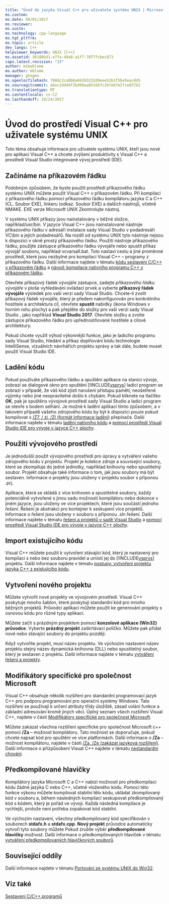 ```yaml
---
title: "Úvod do jazyka Visual C++ pro uživatele systému UNIX | Microsoft Docs"
ms.custom: 
ms.date: 09/01/2017
ms.reviewer: 
ms.suite: 
ms.technology: cpp-language
ms.tgt_pltfrm: 
ms.topic: article
dev_langs: C++
helpviewer_keywords: UNIX [C++]
ms.assetid: 36108b31-e7fa-49a8-a1f7-7077fcbec873
caps.latest.revision: "13"
author: mikeblome
ms.author: mblome
manager: ghogen
ms.openlocfilehash: 798dc2ca8b6a04203232d9eee52b1f5be5eacdd5
ms.sourcegitcommit: ebec1d449f2bd98aa851667c2bfeb7e27ce657b2
ms.translationtype: MT
ms.contentlocale: cs-CZ
ms.lasthandoff: 10/24/2017
---
```

# <a name="introduction-to-visual-c-for-unix-users"></a>Úvod do prostředí Visual C++ pro uživatele systému UNIX

Toto téma obsahuje informace pro uživatele systému UNIX, kteří jsou nové pro aplikaci Visual C++ a chcete zvýšení produktivity s Visual C++ a prostředí Visual Studio integrované vývoj prostředí (IDE).  
  
## <a name="getting-started-on-the-command-line"></a>Začínáme na příkazovém řádku  

Podobným způsobem, že byste použili prostředí příkazového řádku systému UNIX můžete použít Visual C++ v příkazovém řádku. Při kompilaci z příkazového řádku pomocí příkazového řádku kompilátoru jazyka C a C++ (CL. Soubor EXE), linkeru (odkaz. Soubor EXE) a dalších nástrojů, včetně NMAKE. EXE verze Microsoft UNIX Zkontrolujte nástroj.  
  
V systému UNIX příkazy jsou nainstalovány v běžné složce, například/usr/bin. V jazyce Visual C++ jsou nainstalované nástroje příkazového řádku v adresáři instalace sady Visual Studio v podadresáři VC\bin a jejích podadresářů. Na rozdíl od systému UNIX tyto nástroje nejsou k dispozici v okně prostý příkazového řádku. Použití nástroje příkazového řádku, použijte zástupce příkazového řádku vývojáře nebo spustit příkaz vývojář souboru, například vcvarsall.bat. Toto nastaví cestu a jiné proměnné prostředí, které jsou nezbytné pro kompilaci Visual C++ – programy z příkazového řádku. Další informace najdete v tématu [kódu sestavení C/C++ v příkazovém řádku](../build/building-on-the-command-line.md) a [návod: kompilace nativního programu C++ v příkazovém řádku](../build/walkthrough-compiling-a-native-cpp-program-on-the-command-line.md).  
  
Otevřete příkazový řádek vývojáře zástupce, zadejte *příkazového řádku vývojáře* v ploše vyhledávání ovládací prvek a vyberte **příkazový řádek vývojáře** výsledek pro vaši verzi sady Visual Studio. Chcete-li zvolit příkazový řádek vývojáře, který je předem nakonfigurován pro konkrétního hostitele a architektura cíl, otevřete **spustit** nabídky (ikona Windows v horním rohu plochy) a pak přejděte do složky pro vaši verzi sady Visual Studio , jako například **Visual Studio 2017**. Otevřete složku a zvolte zástupce příkazového řádku pro upřednostňované hostitele a cílové architektury.
  
Pokud chcete využít výhod výkonnější funkce, jako je ladicího programu sady Visual Studio, hledání a příkaz doplňování kódu technologie IntelliSense, vizuálních návrhářích projektu správy a tak dále, budete muset použít Visual Studio IDE.  
  
## <a name="debugging-your-code"></a>Ladění kódu  

Pokud používáte příkazového řádku a spuštění aplikace na stanici vývoje, zobrazí se dialogové okno pro spuštění [!INCLUDE[vsprvs](../assembler/masm/includes/vsprvs_md.md)] ladicí program se zobrazí v případě, že váš kód zjistí narušení přístupu paměti, neošetřené výjimky nebo jiné neopravitelné došlo k chybám. Pokud kliknete na tlačítko **OK**, pak je spuštěno vývojové prostředí sady Visual Studio a ladicí program se otevře s bodem selhání. Je možné k ladění aplikací tímto způsobem, a v takovém případě vašeho zdrojového kódu by být k dispozici pouze pokud kompilovat s [/Z7, / zi, /ZI (formát informace ladění)](../build/reference/z7-zi-zi-debug-information-format.md) přepínače. Další informace najdete v tématu [ladění nativního kódu](/visualstudio/debugger/debugging-native-code) a [pomocí prostředí Visual Studio IDE pro vývoje v jazyce C++ plochy](../ide/using-the-visual-studio-ide-for-cpp-desktop-development.md).  
  
## <a name="using-the-development-environment"></a>Použití vývojového prostředí  

Je jednodušší použít vývojového prostředí pro úpravy a vytváření vašeho zdrojového kódu v *projektu*. Projekt je kolekce zdroje a související soubory, které se zkompiluje do jedné jednotky, například knihovny nebo spustitelný soubor. Projekt obsahuje také informace o tom, jak jsou soubory má být sestaven. Informace o projekty jsou uloženy v projektu soubor s příponou .prj.  
  
Aplikace, která se skládá z více knihoven a spustitelné soubory, každý potenciálně vytvořené s jinou sadu možností kompilátoru nebo dokonce v jiném jazyce, jsou uloženy ve více projektech, které jsou součástí jednoho *řešení*. Řešení je abstrakci pro kontejner k seskupení více projektů. Informace o řešení jsou uloženy v souboru s příponou .sln řešení. Další informace najdete v tématu [řešení a projektů v sadě Visual Studio](/visualstudio/ide/solutions-and-projects-in-visual-studio) a [pomocí prostředí Visual Studio IDE pro vývoje v jazyce C++ plochy](../ide/using-the-visual-studio-ide-for-cpp-desktop-development.md).  
  
## <a name="importing-your-existing-code"></a>Import existujícího kódu 
 
Visual C++ můžete použít k vytvoření stávající kód, který je nastavený pro kompilaci s nebo bez souboru pravidel a umístí jej do [!INCLUDE[vsprvs](../assembler/masm/includes/vsprvs_md.md)] projektu. Další informace najdete v tématu [postupy: vytvoření projektu jazyka C++ z existujícího kódu](../ide/how-to-create-a-cpp-project-from-existing-code.md).  
  
## <a name="creating-a-new-project"></a>Vytvoření nového projektu  

Můžete vytvořit nové projekty ve vývojovém prostředí. Visual C++ poskytuje mnoho šablon, které poskytují standardní kód pro mnoho běžných projektů. Průvodci aplikací můžete použít ke generování projekty s osnovou kódu pro různé typy aplikací.  
  
Můžete začít s prázdným projektem pomocí **konzolové aplikace (Win32) průvodce**. Vyberte **prázdný projekt** zaškrtávací políčko. Můžete pak přidat nové nebo stávající soubory do projektu později.  
  
Když vytvoříte projekt, musí název projektu. Ve výchozím nastavení název projektu stejný název dynamická knihovna (DLL) nebo spustitelný soubor, který je sestaven z projektu. Další informace najdete v tématu [vytváření řešení a projekty](/visualstudio/ide/creating-solutions-and-projects).  
  
## <a name="microsoft-specific-modifiers"></a>Modifikátory specifické pro společnost Microsoft  

Visual C++ obsahuje několik rozšíření pro standardní programovací jazyk C++ pro podporu programování pro operační systémy Windows. Tato rozšíření se používají k určení atributy třídy úložiště, zásad volání funkce a základní adresování kromě jiných věcí. Úplný seznam všech rozšíření Visual C++, najdete v části [Modifikátory specifické pro společnost Microsoft](../cpp/microsoft-specific-modifiers.md).  
  
Můžete zakázat všechna rozšíření specifické pro společnost Microsoft c++ pomocí **/Za** – možnost kompilátoru. Tato možnost se doporučuje, pokud chcete napsat kód pro spuštění ve více platformách. Další informace o **/Za** – možnost kompilátoru, najdete v části [/Za, /Ze (zakázat jazyková rozšíření)](../build/reference/za-ze-disable-language-extensions.md). Další informace o přizpůsobení Visual C++ najdete v tématu [nestandardní chování](../cpp/nonstandard-behavior.md).  
  
## <a name="precompiled-headers"></a>Předkompilované hlavičky  

Kompilátory jazyka Microsoft C a C++ nabízí možnosti pro předkompilaci kódu žádné jazyka C nebo C++, včetně vloženého kódu. Pomocí této funkce výkonu můžete kompilovat stabilní tělo kódu, ukládat zkompilovaný kód v souboru a, během následných kompilací seskupovat předkompilovaný kód s kódem, který je pořád ve vývoji. Každá následná kompilace je rychlejší, protože není potřeba zopakovat kód stabilní.  
  
Ve výchozím nastavení, všechny předkompilovaný kód specifikován v souborech **stdafx.h** a **stdafx.cpp**. **Nový projekt** průvodce automaticky vytvoří tyto soubory můžete Pokud zrušíte výběr **předkompilované hlavičky** možnost. Další informace o předkompilovaných hlaviček v tématu [vytváření předkompilovaných hlavičkových souborů](../build/reference/creating-precompiled-header-files.md).  
  
## <a name="related-sections"></a>Související oddíly  

Další informace najdete v tématu [Portování ze systému UNIX do Win32](../porting/porting-from-unix-to-win32.md).  
  
## <a name="see-also"></a>Viz také  

[Sestavení C/C++ programů](../build/building-c-cpp-programs.md)